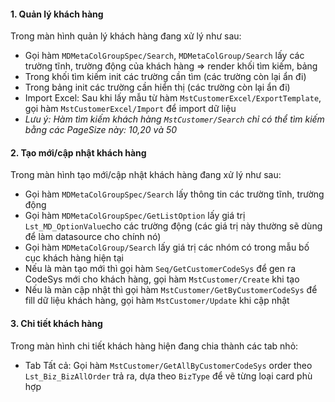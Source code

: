 #### 1. Quản lý khách hàng

Trong màn hình quản lý khách hàng đang xử lý như sau:

+ Gọi hàm `MDMetaColGroupSpec/Search`, `MDMetaColGroup/Search` lấy các trường tĩnh, trường động của khách hàng => render khối tìm kiếm, bảng
+ Trong khối tìm kiếm init các trường cần tìm (các trường còn lại ẩn đi)
+ Trong bảng init các trường cần hiển thị (các trường còn lại ẩn đi)
+ Import Excel: Sau khi lấy mẫu từ hàm `MstCustomerExcel/ExportTemplate`, gọi hàm `MstCustomerExcel/Import` để import dữ liệu
+ _Lưu ý: Hàm tìm kiếm khách hàng `MstCustomer/Search` chỉ có thể tìm kiếm bằng các PageSize này: 10,20 và 50_

#### 2. Tạo mới/cập nhật khách hàng

Trong màn hình tạo mới/cập nhật khách hàng đang xử lý như sau:

+ Gọi hàm `MDMetaColGroupSpec/Search` lấy thông tin các trường tĩnh, trường động
+ Gọi hàm `MDMetaColGroupSpec/GetListOption` lấy giá trị `Lst_MD_OptionValue`cho các trường động (các giá trị này thường sẽ dùng để làm datasource cho chính nó)
+ Gọi hàm `MDMetaColGroup/Search` lấy giá trị các nhóm có trong mẫu bố cục khách hàng hiện tại
+ Nếu là màn tạo mới thì gọi hàm `Seq/GetCustomerCodeSys` để gen ra CodeSys mới cho khách hàng, gọi hàm `MstCustomer/Create` khi tạo
+ Nếu là màn cập nhật thì gọi hàm `MstCustomer/GetByCustomerCodeSys` để fill dữ liệu khách hàng, gọi hàm `MstCustomer/Update` khi cập nhật

#### 3. Chi tiết khách hàng

Trong màn hình chi tiết khách hàng hiện đang chia thành các tab nhỏ:

+ Tab Tất cả: Gọi hàm `MstCustomer/GetAllByCustomerCodeSys` order theo `Lst_Biz_BizAllOrder` trả ra, dựa theo `BizType` để vẽ từng loại card phù hợp
